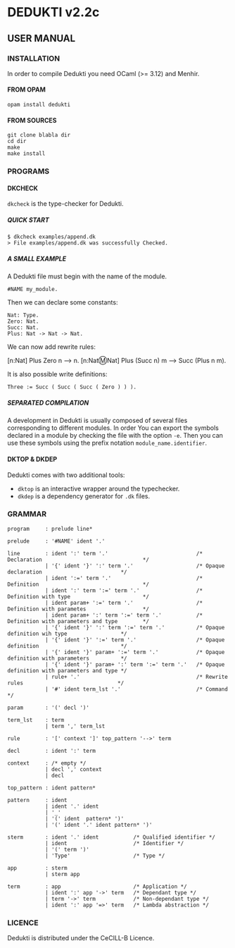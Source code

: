 DEDUKTI v2.2c
============
USER MANUAL
-----------

### INSTALLATION

In order to compile Dedukti you need OCaml (>= 3.12) and Menhir.

#### FROM OPAM

    opam install dedukti

#### FROM SOURCES

    git clone blabla dir
    cd dir
    make 
    make install

### PROGRAMS

#### DKCHECK

`dkcheck` is the type-checker for Dedukti.

##### QUICK START

    $ dkcheck examples/append.dk
    > File examples/append.dk was successfully Checked.

##### A SMALL EXAMPLE

A Dedukti file must begin with the name of the module.

    #NAME my_module.

Then we can declare some constants:

    Nat: Type.
    Zero: Nat.
    Succ: Nat.
    Plus: Nat -> Nat -> Nat.

We can now add rewrite rules:

[n:Nat] Plus Zero n --> n.
[n:Nat:m:Nat] Plus (Succ n) m --> Succ (Plus n m).

It is also possible write definitions:

    Three := Succ ( Succ ( Succ ( Zero ) ) ).
    
##### SEPARATED COMPILATION

A development in Dedukti is usually composed of several files corresponding to different modules. 
In order You can export the symbols declared in a module by checking the file with the option `-e`.
Then you can use these symbols using the prefix notation `module_name.identifier`.

#### DKTOP & DKDEP
Dedukti comes with two additional tools:

  * `dktop` is an interactive wrapper around the typechecker.
  * `dkdep` is a dependency generator for `.dk` files.

### GRAMMAR

    program     : prelude line*
    
    prelude     : '#NAME' ident '.'
    
    line        : ident ':' term '.'                            /* Declaration                                */
                | '{' ident '}' ':' term '.'                    /* Opaque declaration                         */
                | ident ':=' term '.'                           /* Definition                                 */
                | ident ':' term ':=' term '.'                  /* Definition with type                       */
                | ident param+ ':=' term '.'                    /* Definition with parametes                  */
                | ident param+ ':' term ':=' term '.'           /* Definition with parameters and type        */
                | '{' ident '}' ':' term ':=' term '.'          /* Opaque definition wih type                 */
                | '{' ident '}' ':=' term '.'                   /* Opaque definition                          */	
                | '{' ident '}' param+ ':=' term '.'            /* Opaque definition with parameters          */
                | '{' ident '}' param+ ':' term ':=' term '.'   /* Opaque definition with parameters and type */
                | rule+ '.'                                     /* Rewrite rules                              */
                | '#' ident term_lst '.'                        /* Command                                    */
    
    param       : '(' decl ')'

    term_lst    : term 
                | term ',' term_lst 
    
    rule        : '[' context ']' top_pattern '-->' term
    
    decl        : ident ':' term
    
    context     : /* empty */ 
                | decl ',' context
                | decl 
    
    top_pattern : ident pattern*
    
    pattern     : ident
                | ident '.' ident
                | '_'
                | '(' ident  pattern* ')'
                | '(' ident '.' ident pattern* ')'
    
    sterm       : ident '.' ident           /* Qualified identifier */
                | ident                     /* Identifier */
                | '(' term ')'
                | 'Type'                    /* Type */
    
    app         : sterm 
                | sterm app
    
    term        : app                       /* Application */
                | ident ':' app '->' term   /* Dependant type */
                | term '->' term            /* Non-dependant type */
                | ident ':' app '=>' term   /* Lambda abstraction */

### LICENCE

Dedukti is distributed under the CeCILL-B Licence.
